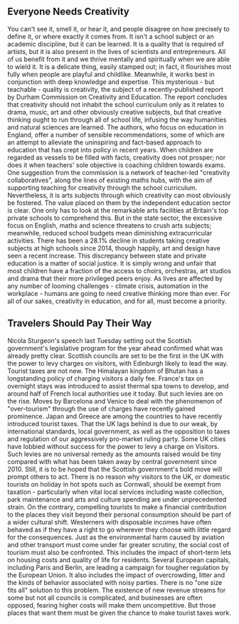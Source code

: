 ## Everyone Needs Creativity

You can't see it, smell it, or hear it, and people disagree on how precisely to define it, or where exactly it comes from.
It isn't a school subject or an academic discipline, but it can be learned.
It is a quality that is required of artists, but it is also present in the lives of scientists and entrepreneurs.
All of us benefit from it and we thrive mentally and spiritually when we are able to wield it.
It is a delicate thing, easily stamped out; in fact, it flourishes most fully when people are playful and childlike.
Meanwhile, it works best in conjunction with deep knowledge and expertise.
This mysterious - but teachable - quality is creativity, the subject of a recently-published report by Durham Commission on Creativity and Education.
The report concludes that creativity should not inhabit the school curriculum only as it relates to drama, music, art and other obviously creative subjects, but that creative thinking ought to run through all of school life, infusing the way humanities and natural sciences are learned.
The authors, who focus on education in England, offer a number of sensible recommendations, some of which are an attempt to alleviate the uninspiring and fact-based approach to education that has crept into policy in recent years.
When children are regarded as vessels to be filled with facts, creativity does not prosper; nor does it when teachers' sole objective is coaching children towards exams.
One suggestion from the commission is a network of teacher-led "creativity collaboratives", along the lines of existing maths hubs, with the aim of supporting teaching for creativity through the school curriculum.
Nevertheless, it is arts subjects through which creativity can most obviously be fostered.
The value placed on them by the independent education sector is clear.
One only has to look at the remarkable arts facilities at Britain's top private schools to comprehend this.
But in the state sector, the excessive focus on English, maths and science threatens to crush arts subjects; meanwhile, reduced school budgets mean diminishing extracurricular activities.
There has been a 28.1% decline in students taking creative subjects at high schools since 2014, though happily, art and design have seen a recent increase.
This discrepancy between state and private education is a matter of social justice.
It is simply wrong and unfair that most children have a fraction of the access to choirs, orchestras, art studios and drama that their more privileged peers enjoy.
As lives are affected by any number of looming challenges - climate crisis, automation in the workplace - humans are going to need creative thinking more than ever.
For all of our sakes, creativity in education, and for all, must become a priority.

## Travelers Should Pay Their Way

Nicola Sturgeon's speech last Tuesday setting out the Scottish government's legislative program for the year ahead confirmed what was already pretty clear.
Scottish councils are set to be the first in the UK with the power to levy charges on visitors, with Edinburgh likely to lead the way.
Tourist taxes are not new.
The Himalayan kingdom of Bhutan has a longstanding policy of charging visitors a daily fee.
France's tax on overnight stays was introduced to assist thermal spa towns to develop, and around half of French local authorities use it today.
But such levies are on the rise.
Moves by Barcelona and Venice to deal with the phenomenon of "over-tourism" through the use of charges have recently gained prominence.
Japan and Greece are among the countries to have recently introduced tourist taxes.
That the UK lags behind is due to our weak, by international standards, local government, as well as the opposition to taxes and regulation of our aggressively pro-market ruling party.
Some UK cities have lobbied without success for the power to levy a charge on Visitors.
Such levies are no universal remedy as the amounts raised would be tiny compared with what has been taken away by central government since 2010.
Still, it is to be hoped that the Scottish government's bold move will prompt others to act.
There is no reason why visitors to the UK, or domestic tourists on holiday in hot spots such as Cornwall, should be exempt from taxation - particularly when vital local services including waste collection, park maintenance and arts and culture spending are under unprecedented strain.
On the contrary, compelling tourists to make a financial contribution to the places they visit beyond their personal consumption should be part of a wider cultural shift.
Westerners with disposable incomes have often behaved as if they have a right to go wherever they choose with little regard for the consequences.
Just as the environmental harm caused by aviation and other transport must come under far greater scrutiny, the social cost of tourism must also be confronted.
This includes the impact of short-term lets on housing costs and quality of life for residents.
Several European capitals, including Paris and Berlin, are leading a campaign for tougher regulation by the European Union.
It also includes the impact of overcrowding, litter and the kinds of behavior associated with noisy parties.
There is no "one size fits all" solution to this problem.
The existence of new revenue streams for some but not all councils is complicated, and businesses are often opposed, fearing higher costs will make them uncompetitive.
But those places that want them must be given the chance to make tourist taxes work.
